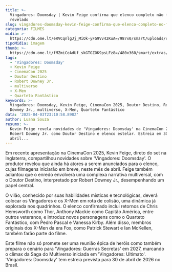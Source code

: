```yaml
---
title: >-
  Vingadores: Doomsday | Kevin Feige confirma que elenco completo não foi
  revelado
slug: vingadores-doomsday-kevin-feige-confirma-que-elenco-completo-no-foi-revelado
categoria: FILMES
midia: >-
  https://cdn.ome.lt/eRVCqnlgJj_MiOk-yFG9Vv42KuA=/987x0/smart/uploads/conteudo/fotos/vingadores-doomsday-elenco-2.png
tipoMidia: imagem
thumb: >-
  https://cdn.ome.lt/fMZmiCeAdUf_skGTGZOK9psLFz8=/480x360/smart/extras/conteudos/vingadores-doomsday-elenco_RZ3X7u7.jpg
tags:
  - 'Vingadores: Doomsday'
  - Kevin Feige
  - CinemaCon 2025
  - Doutor Destino
  - Robert Downey Jr.
  - multiverso
  - X-Men
  - Quarteto Fantástico
keywords: >-
  Vingadores: Doomsday, Kevin Feige, CinemaCon 2025, Doutor Destino, Robert
  Downey Jr., multiverso, X-Men, Quarteto Fantástico
data: '2025-04-03T23:10:58.898Z'
author: Luana Souza
resumo: >-
  Kevin Feige revela novidades de 'Vingadores: Doomsday' na CinemaCon 2025, com
  Robert Downey Jr. como Doutor Destino e elenco estelar. Estreia em 30 de
  abril...
---
```


Em recente apresentação na CinemaCon 2025, Kevin Feige, direto do set na Inglaterra, compartilhou novidades sobre 'Vingadores: Doomsday'. O produtor revelou que ainda há atores a serem anunciados para o elenco, cujas filmagens iniciarão em breve, neste mês de abril. Feige também adiantou que o enredo envolverá uma complexa narrativa multiversal, com o Doutor Destino, interpretado por Robert Downey Jr., desempenhando um papel central.

O vilão, conhecido por suas habilidades místicas e tecnológicas, deverá colocar os Vingadores e os X-Men em rota de colisão, uma dinâmica já explorada nos quadrinhos. O elenco confirmado inclui retornos de Chris Hemsworth como Thor, Anthony Mackie como Capitão América, entre outros veteranos, e introduz novos personagens como o Quarteto Fantástico, com Pedro Pascal e Vanessa Kirby. Além disso, membros originais dos X-Men da era Fox, como Patrick Stewart e Ian McKellen, também farão parte do filme.

Este filme não só promete ser uma reunião épica de heróis como também prepara o cenário para 'Vingadores: Guerras Secretas' em 2027, marcando o clímax da Saga do Multiverso iniciada em 'Vingadores: Ultimato'. 'Vingadores: Doomsday' tem estreia prevista para 30 de abril de 2026 no Brasil.
